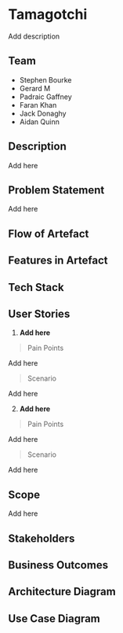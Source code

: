 # Tamagotchi
Add description

## Team
- Stephen Bourke
- Gerard M
- Padraic Gaffney
- Faran Khan
- Jack Donaghy
- Aidan Quinn

## Description
Add here

## Problem Statement
Add here

## Flow of Artefact


## Features in Artefact


## Tech Stack


## User Stories
1. **Add here**
> Pain Points

Add here
> Scenario

Add here

2. **Add here**
> Pain Points

Add here
> Scenario

Add here
## Scope
Add here

## Stakeholders

## Business Outcomes

## Architecture Diagram

## Use Case Diagram


